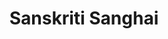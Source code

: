 ---
title: Sanskriti Sanghai
biosmall: "Sanskriti is a 2019 batch student of Government Medical College, Ratlam"
biolarge: 
avatar: https://i.postimg.cc/CxPDgx4Q/sanskriti.jpg
twitter: 
instagram:
---